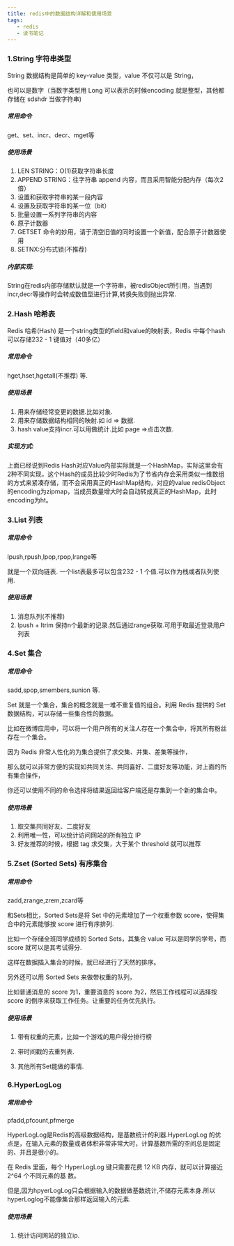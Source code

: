```yaml
---
title: redis中的数据结构详解和使用场景
tags: 
   - redis
   - 读书笔记
---
```


 

### 1.String 字符串类型

String 数据结构是简单的 key-value 类型，value 不仅可以是 String，

也可以是数字（当数字类型用 Long 可以表示的时候encoding 就是整型，其他都存储在 sdshdr 当做字符串)

#####  常用命令

get、set、incr、decr、mget等

##### 使用场景 

1. LEN STRING：O(1)获取字符串长度
2. APPEND STRING：往字符串 append 内容，而且采用智能分配内存（每次2倍）
3. 设置和获取字符串的某一段内容
4. 设置及获取字符串的某一位（bit）
5. 批量设置一系列字符串的内容
6. 原子计数器
7. GETSET 命令的妙用，请于清空旧值的同时设置一个新值，配合原子计数器使用
8. SETNX:分布式锁(不推荐)

##### 内部实现:

String在redis内部存储默认就是一个字符串，被redisObject所引用，当遇到incr,decr等操作时会转成数值型进行计算,转换失败则抛出异常.

### 2.Hash 哈希表

Redis 哈希(Hash) 是一个string类型的field和value的映射表，Redis 中每个hash 可以存储232 - 1 键值对（40多亿）

##### 常用命令

hget,hset,hgetall(不推荐) 等.

##### 使用场景 

1. 用来存储经常变更的数据.比如对象.
2. 用来存储数据结构相同的映射.如 id => 数据.
3. hash value支持incr.可以用做统计.比如 page =>点击次数.

##### 实现方式:

上面已经说到Redis Hash对应Value内部实际就是一个HashMap，实际这里会有2种不同实现，这个Hash的成员比较少时Redis为了节省内存会采用类似一维数组的方式来紧凑存储，而不会采用真正的HashMap结构，对应的value redisObject的encoding为zipmap，当成员数量增大时会自动转成真正的HashMap，此时encoding为ht。

### 3.List 列表

##### 常用命令

lpush,rpush,lpop,rpop,lrange等

就是一个双向链表. 一个list表最多可以包含232 - 1 个值.可以作为栈或者队列使用.

##### 使用场景 

1. 消息队列(不推荐)
2. lpush + ltrim 保持n个最新的记录.然后通过range获取.可用于取最近登录用户列表



### 4.Set 集合

##### 常用命令

sadd,spop,smembers,sunion 等.

Set 就是一个集合，集合的概念就是一堆不重复值的组合。利用 Redis 提供的 Set 数据结构，可以存储一些集合性的数据。

比如在微博应用中，可以将一个用户所有的关注人存在一个集合中，将其所有粉丝存在一个集合。

因为 Redis 非常人性化的为集合提供了求交集、并集、差集等操作，

那么就可以非常方便的实现如共同关注、共同喜好、二度好友等功能，对上面的所有集合操作，

你还可以使用不同的命令选择将结果返回给客户端还是存集到一个新的集合中。

##### 使用场景  

1. 取交集共同好友、二度好友
2. 利用唯一性，可以统计访问网站的所有独立 IP
3. 好友推荐的时候，根据 tag 求交集，大于某个 threshold 就可以推荐

 

### 5.Zset (Sorted Sets) 有序集合

##### 常用命令

zadd,zrange,zrem,zcard等

和Sets相比，Sorted Sets是将 Set 中的元素增加了一个权重参数 score，使得集合中的元素能够按 score 进行有序排列.

比如一个存储全班同学成绩的 Sorted Sets，其集合 value 可以是同学的学号，而 score 就可以是其考试得分.

这样在数据插入集合的时候，就已经进行了天然的排序。

另外还可以用 Sorted Sets 来做带权重的队列，

比如普通消息的 score 为1，重要消息的 score 为2，然后工作线程可以选择按 score 的倒序来获取工作任务。让重要的任务优先执行。

##### 使用场景 

1. 带有权重的元素，比如一个游戏的用户得分排行榜

2. 带时间戳的去重列表.

3. 其他所有Set能做的事情.

   

### 6.HyperLogLog

##### 常用命令

pfadd,pfcount,pfmerge

HyperLogLog是Redis的高级数据结构，是基数统计的利器.HyperLogLog 的优点是，在输入元素的数量或者体积非常非常大时，计算基数所需的空间总是固定 的、并且是很小的。

在 Redis 里面，每个 HyperLogLog 键只需要花费 12 KB 内存，就可以计算接近 2^64 个不同元素的基 数。

但是,因为hpyerLogLog只会根据输入的数据做基数统计,不储存元素本身.所以hyperLoglog不能像集合那样返回输入的元素.

##### 使用场景

1. 统计访问网站的独立ip.
